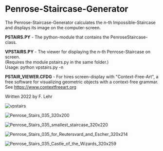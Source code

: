 # Penrose-Staircase-Generator

The Penrose-Staircase-Generator calculates the n-th Impossible-Staircase and displays its image on the computer-screen.

**PSTAIRS.PY** - The python-module that contains the PenroseStaircase-class.

**VPSTAIRS.PY** - The viewer for displaying the n-th Penrose-Staircase on screen.<br>
                  (Requires the module pstairs.py in the same folder.)<br>
                  Usage: python vpstairs.py -n <the n-th Penrose-Staircase>

**PSTAIR_VIEWER.CFDG** - For hires screen-display with "Context-Free-Art", a free software for visualizing geometric objects with a context-free grammar. See https://www.contextfreeart.org

Written 2022 by F. Lehr
  
![vpstairs](https://user-images.githubusercontent.com/114293671/197411171-dd97c909-b8f5-4700-b3ba-2e5d2f2473d4.png)
 
![Penrose_Stairs_035_320x200](https://user-images.githubusercontent.com/114293671/196004368-a6fc24f0-a9dc-4126-b8e4-f9d4b0c641ab.png)

![Penrose_Stairs_035_smallest_staircase_320x220](https://user-images.githubusercontent.com/114293671/196004410-ae9dc0aa-12be-460f-ae4e-5025f08f4ad5.png)

![Penrose_Stairs_035_for_Reutersvard_and_Escher_320x214](https://user-images.githubusercontent.com/114293671/196004460-57620bec-68ab-40e0-b09a-e5c4bf4a1391.png)

![Penrose_Stairs_035_Castle_of_the_Wizards_320x259](https://user-images.githubusercontent.com/114293671/196005860-287e4efa-a7d0-4256-bab7-9efc3c84fe85.png)
